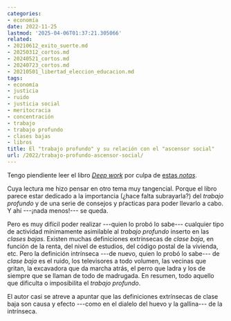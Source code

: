 ```yaml
---
categories:
- economía
date: 2022-11-25
lastmod: '2025-04-06T01:37:21.305066'
related:
- 20210612_exito_suerte.md
- 20250312_cortos.md
- 20240521_cortos.md
- 20240723_cortos.md
- 20210501_libertad_eleccion_educacion.md
tags:
- economía
- justicia
- ruido
- justicia social
- meritocracia
- concentración
- trabajo
- trabajo profundo
- clases bajas
- libros
title: El "trabajo profundo" y su relación con el "ascensor social"
url: /2022/trabajo-profundo-ascensor-social/
---
```


Tengo piendiente leer el libro
[_Deep work_](https://www.calnewport.com/books/deep-work/)
por culpa de
[estas _notas_](https://joshuacook.netlify.app/post/deep-work-notes/).

Cuya lectura me hizo pensar en otro tema muy tangencial. Porque el libro parece estar dedicado a la importancia (¿hace falta subrayarla?) del _trabajo profundo_ y de una serie de consejos y pŕacticas para poder llevarlo a cabo. Y ahí ---¡nada menos!--- se queda.

Pero es muy difícil poder realizar ---quien lo probó lo sabe--- cualquier tipo de actividad mínimamente asimilable al _trabajo profundo_ inserto en las _clases bajas_. Existen muchas definiciones extrínsecas de _clase baja_, en función de la renta, del nivel de estudios, del código postal de la vivienda, etc. Pero la definición intrínseca ---de nuevo, quien lo probó  lo sabe--- de _clase baja_ es el ruido, los televisores a todo volumen, las vecinas que gritan, la excavadora que da marcha atrás, el perro que ladra y los de siempre que se llaman de todo de madrugada. En resumen, todo aquello que dificulta o imposibilita el _trabajo profundo_.

El autor casi se atreve a apuntar que las definiciones extrínsecas de clase baja son causa y efecto ---como en el dialelo del huevo y la gallina--- de la intrínseca.